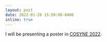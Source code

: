 ```yaml
---
layout: post
date: 2022-01-28 15:59:00-0400
inline: true
---
```


I will be presenting a poster in [COSYNE 2022](https://www.cosyne.org/).